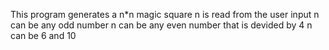 This program generates a n*n magic square 
n is read from the user input
n can be any odd number
n can be any even number that is devided by 4
n can be 6 and 10
